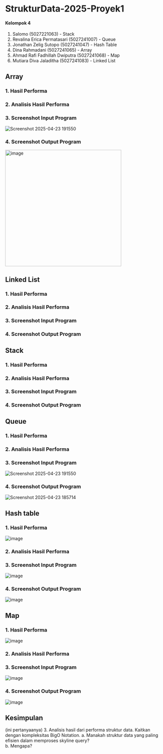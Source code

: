# StrukturData-2025-Proyek1

#### Kelompok 4
1. Salomo (5027221063) - Stack
2. Revalina Erica Permatasari (5027241007) - Queue
3. Jonathan Zelig Sutopo (5027241047) - Hash Table
4. Dina Rahmadani (5027241065) - Array
5. Ahmad Rafi Fadhillah Dwiputra (5027241068) - Map
6. Mutiara Diva Jaladitha (5027241083) - Linked List

## Array
### 1. Hasil Performa
### 2. Analisis Hasil Performa
### 3. Screenshot Input Program 
![Screenshot 2025-04-23 191550](https://github.com/user-attachments/assets/bae5186c-60f3-4e0c-9629-d6bf30889bd4) 
### 4. Screenshot Output Program 
<img width="371" alt="image" src="https://github.com/user-attachments/assets/b44b5ee6-8200-43dd-ba5c-0e31d9387176" />

## Linked List
### 1. Hasil Performa
### 2. Analisis Hasil Performa
### 3. Screenshot Input Program 
### 4. Screenshot Output Program 

## Stack
### 1. Hasil Performa
### 2. Analisis Hasil Performa
### 3. Screenshot Input Program 
### 4. Screenshot Output Program 

## Queue
### 1. Hasil Performa
### 2. Analisis Hasil Performa
### 3. Screenshot Input Program 
![Screenshot 2025-04-23 191550](https://github.com/user-attachments/assets/bae5186c-60f3-4e0c-9629-d6bf30889bd4)

### 4. Screenshot Output Program 
![Screenshot 2025-04-23 185714](https://github.com/user-attachments/assets/34bbcd19-c471-4d6e-be05-1682680e8129)

## Hash table
### 1. Hasil Performa
![image](https://github.com/user-attachments/assets/3680192e-6af1-41af-a554-5eab0dd14173)

### 2. Analisis Hasil Performa


### 3. Screenshot Input Program 
![image](https://github.com/user-attachments/assets/0988e22c-28e0-4cd6-958b-561388fd5315)

### 4. Screenshot Output Program 
![image](https://github.com/user-attachments/assets/f7600e02-4821-4328-b012-1e6e5ede4c7a)


## Map
### 1. Hasil Performa
![image](https://github.com/user-attachments/assets/f9bb36d9-3007-468c-a577-2ca88457b108)
### 2. Analisis Hasil Performa
### 3. Screenshot Input Program
![image](https://github.com/user-attachments/assets/cd83ee56-f67a-4de6-9a9c-86a8dcc92de1)
### 4. Screenshot Output Program
![image](https://github.com/user-attachments/assets/1e023c2b-5b30-4072-928c-f7ed1c230e53)



## Kesimpulan
(ini pertanyaanya)
3. Analisis hasil dari performa struktur data. Kaitkan dengan kompleksitas BigO Notation. 
a. Manakah struktur data yang paling efisien dalam memproses skyline query?  
b. Mengapa?
